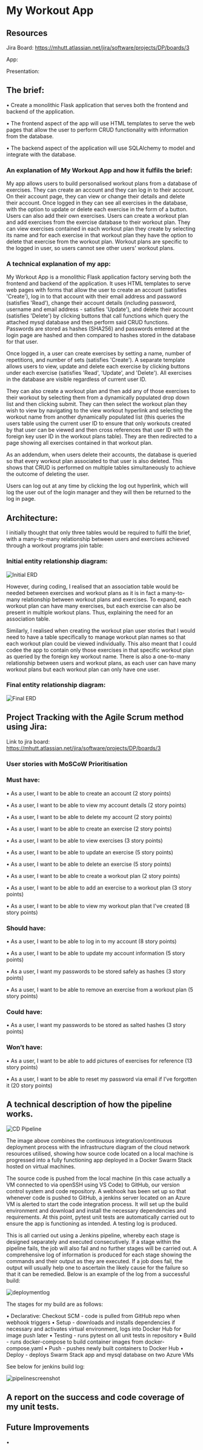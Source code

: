 # My Workout App

## Resources

Jira Board: https://mhutt.atlassian.net/jira/software/projects/DP/boards/3

App: 

Presentation:

## The brief:

• Create a monolithic Flask application that serves both the frontend and backend of the application.

• The frontend aspect of the app will use HTML templates to serve the web pages that allow the user to perform CRUD functionality with information from the database.

• The backend aspect of the application will use SQLAlchemy to model and integrate with the database.

### An explanation of My Workout App and how it fulfils the brief:

My app allows users to build personalised workout plans from a database of exercises. They can create an account and they can log in to their account. On their account page, they can view or change their details and delete their account. Once logged in they can see all exercises in the database, with the option to update or delete each exercise in the form of a button. Users can also add their own exercises. Users can create a workout plan and add exercises from the exercise database to their workout plan. They can view exercises contained in each workout plan they create by selecting its name and for each exercise in that workout plan they have the option to delete that exercise from the workout plan. Workout plans are specific to the logged in user, so users cannot see other users' workout plans.

### A technical explanation of my app:

My Workout App is a monolithic Flask application factory serving both the frontend and backend of the application. It uses HTML templates to serve web pages with forms that allow the user to create an account (satisfies 'Create'), log in to that account with their email address and password (satisfies 'Read'), change their account details (including password, username and email address - satisfies 'Update'), and delete their account (satisfies 'Delete') by clicking buttons that call functions which query the attached mysql database and then perform said CRUD functions. Passwords are stored as hashes (SHA256) and passwords entered at the login page are hashed and then compared to hashes stored in the database for that user.

Once logged in, a user can create exercises by setting a name, number of repetitions, and number of sets (satisfies 'Create'). A separate template allows users to view, update and delete each exercise by clicking buttons under each exercise (satisfies 'Read', 'Update', and 'Delete'). All exercises in the database are visible regardless of current user ID.

They can also create a workout plan and then add any of those exercises to their workout by selecting them from a dynamically populated drop down list and then clicking submit. They can then select the workout plan they wish to view by navigating to the view workout hyperlink and selecting the workout name from another dynamically populated list (this queries the users table using the current user ID to ensure that only workouts created by that user can be viewed and then cross references that user ID with the foreign key user ID in the workout plans table). They are then redirected to a page showing all exercises contained in that workout plan.

As an addendum, when users delete their accounts, the database is queried so that every workout plan associated to that user is also deleted. This shows that CRUD is performed on multiple tables simultaneously to achieve the outcome of deleting the user.

Users can log out at any time by clicking the log out hyperlink, which will log the user out of the login manager and they will then be returned to the log in page.

## Architecture:

I initially thought that only three tables would be required to fulfil the brief, with a many-to-many relationship between users and exercises achieved through a workout programs join table:

### Initial entity relationship diagram:

![Initial ERD](ERD.drawio.png)

However, during coding, I realised that an association table would be needed between exercises and workout plans as it is in fact a many-to-many relationship between workout plans and exercises. To expand, each workout plan can have many exercises, but each exercise can also be present in multiple workout plans. Thus, explaining the need for an association table. 

Similarly, I realised when creating the workout plan user stories that I would need to have a table specifically to manage workout plan names so that each workout plan could be viewed individually. This also meant that I could codee the app to contain only those exercises in that specific workout plan as queried by the foreign key workout name. There is also a one-to-many relationship between users and workout plans, as each user can have many workout plans but each workout plan can only have one user.

### Final entity relationship diagram:

![Final ERD](UpdatedERD.drawio.png)

## Project Tracking with the Agile Scrum method using Jira:

Link to jira board: https://mhutt.atlassian.net/jira/software/projects/DP/boards/3

### User stories with MoSCoW Prioritisation

### Must have:

•	As a user, I want to be able to create an account (2 story points)

•	As a user, I want to be able to view my account details (2 story points)

•	As a user, I want to be able to delete my account (2 story points)

•	As a user, I want to be able to create an exercise (2 story points)

•	As a user, I want to be able to view exercises (3 story points)

•	As a user, I want to be able to update an exercise (5 story points)

•	As a user, I want to be able to delete an exercise (5 story points)

•	As a user, I want to be able to create a workout plan (2 story points)

•	As a user, I want to be able to add an exercise to a workout plan (3 story points)

•	As a user, I want to be able to view my workout plan that I've created (8 story points)


### Should have:

•	As a user, I want to be able to log in to my account (8 story points)

•	As a user, I want to be able to update my account information (5 story points)

•	As a user, I want my passwords to be stored safely as hashes (3 story points)

•	As a user, I want to be able to remove an exercise from a workout plan (5 story points)


### Could have:

•	As a user, I want my passwords to be stored as salted hashes (3 story points)


### Won’t have:

•	As a user, I want to be able to add pictures of exercises for reference (13 story points)

•	As a user, I want to be able to reset my password via email if I’ve forgotten it (20 story points)

## A technical description of how the pipeline works.

![CD Pipeline](CICDpipeline.drawio.png)

The image above combines the continuous integration/continuous deployment process with the infrastructure diagram of the cloud network resources utilised, showing how source code located on a local machine is progressed into a fully functioning app deployed in a Docker Swarm Stack hosted on virtual machines. 

The source code is pushed from the local machine (in this case actually a VM connected to via openSSH using VS Code) to GitHub, our version control system and code repository. A webhook has been set up so that whenever code is pushed to GitHub, a jenkins server located on an Azure VM is alerted to start the code integration process. It will set up the build environment and download and install the necessary dependencies and requirements. At this point, pytest unit tests are automatically carried out to ensure the app is functioning as intended. A testing log is produced.

This is all carried out using a Jenkins pipeline, whereby each stage is designed separately and executed consecutively. If a stage within the pipeline fails, the job will also fail and no further stages will be carried out. A comprehensive log of information is produced for each stage showing the commands and their output as they are executed. If a job does fail, the output will usually help one to ascertain the likely cause for the failure so that it can be remedied. Below is an example of the log from a successful build:

![deploymentlog](https://user-images.githubusercontent.com/57453458/157741143-4a6bf0f5-937f-4de9-8f63-a80ced8b2659.jpg)

The stages for my build are as follows:

• Declarative: Checkout SCM - code is pulled from GitHub repo when webhook triggers
• Setup - downloads and installs dependencies if necessary and activates virtual environment, logs into Docker Hub for image push later
• Testing - runs pytest on all unit tests in repository
• Build - runs docker-compose to build container images from docker-compose.yaml 
• Push - pushes newly built containers to Docker Hub
• Deploy - deploys Swarm Stack app and mysql database on two Azure VMs

See below for jenkins build log:

![pipelinescreenshot](https://user-images.githubusercontent.com/57453458/157740928-189da466-2a55-494a-a53d-c26e2140fa10.jpg)


## A report on the success and code coverage of my unit tests.


## Future Improvements
•
